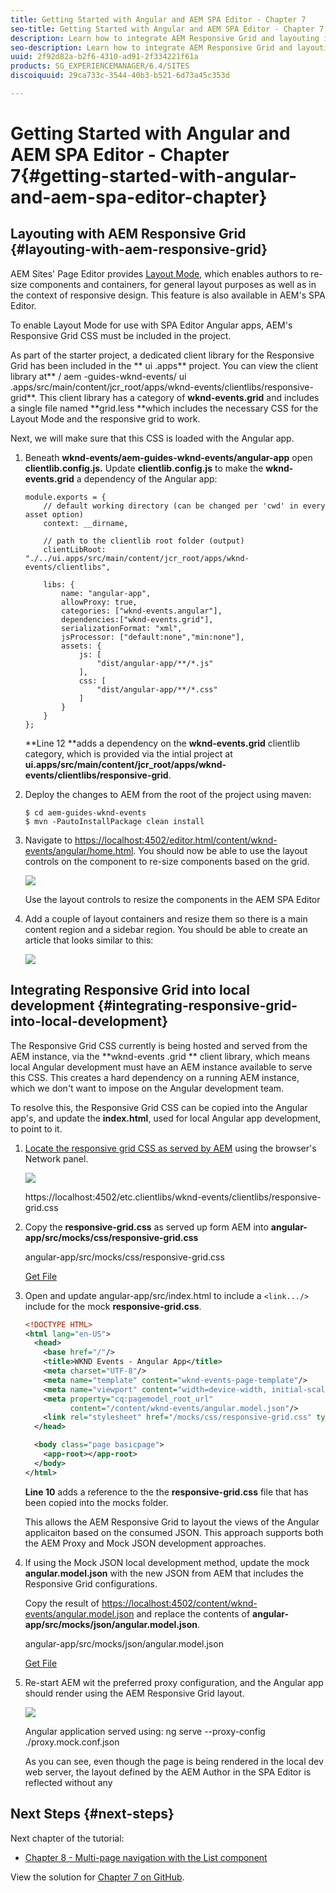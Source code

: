 ```yaml
---
title: Getting Started with Angular and AEM SPA Editor - Chapter 7
seo-title: Getting Started with Angular and AEM SPA Editor - Chapter 7
description: Learn how to integrate AEM Responsive Grid and layouting in the Angular application.
seo-description: Learn how to integrate AEM Responsive Grid and layouting in the Angular application.
uuid: 2f92d82a-b2f6-4310-ad91-2f334221f61a
products: SG_EXPERIENCEMANAGER/6.4/SITES
discoiquuid: 29ca733c-3544-40b3-b521-6d73a45c353d

---
```


# Getting Started with Angular and AEM SPA Editor - Chapter 7{#getting-started-with-angular-and-aem-spa-editor-chapter}

## Layouting with AEM Responsive Grid {#layouting-with-aem-responsive-grid}

AEM Sites' Page Editor provides [Layout Mode](https://helpx.adobe.com/experience-manager/6-4/sites/authoring/using/responsive-layout.html), which enables authors to re-size components and containers, for general layout purposes as well as in the context of responsive design. This feature is also available in AEM's SPA Editor.

To enable Layout Mode for use with SPA Editor Angular apps, AEM's Responsive Grid CSS must be included in the project.

As part of the starter project, a dedicated client library for the Responsive Grid has been included in the ** ui .apps** project. You can view the client library at** /  aem -guides-wknd-events/  ui .apps/src/main/content/jcr_root/apps/wknd-events/clientlibs/responsive-grid**. This client library has a category of **wknd-events.grid** and includes a single file named **grid.less **which includes the necessary CSS for the Layout Mode and the responsive grid to work.

Next, we will make sure that this CSS is loaded with the Angular app.

1. Beneath **wknd-events/aem-guides-wknd-events/angular-app** open **clientlib.config.js.** Update **clientlib.config.js** to make the **wknd-events.grid** a dependency of the Angular app:

   ```
   module.exports = {
       // default working directory (can be changed per 'cwd' in every asset option)
       context: __dirname,
   
       // path to the clientlib root folder (output)
       clientLibRoot: "./../ui.apps/src/main/content/jcr_root/apps/wknd-events/clientlibs",
   
       libs: {
           name: "angular-app",
           allowProxy: true,
           categories: ["wknd-events.angular"],
           dependencies:["wknd-events.grid"],
           serializationFormat: "xml",
           jsProcessor: ["default:none","min:none"],
           assets: {
               js: [
                   "dist/angular-app/**/*.js"
               ],
               css: [
                   "dist/angular-app/**/*.css"
               ]
           }
       }
   };
   ```

   **Line 12 **adds a dependency on the **wknd-events.grid** clientlib category, which is provided via the intial project at **ui.apps/src/main/content/jcr_root/apps/wknd-events/clientlibs/responsive-grid**.

1. Deploy the changes to AEM from the root of the project using maven:

   ```shell
   $ cd aem-guides-wknd-events
   $ mvn -PautoInstallPackage clean install
   ```

1. Navigate to [https://localhost:4502/editor.html/content/wknd-events/angular/home.html](https://localhost:4502/editor.html/content/wknd-events/angular/home.html). You should now be able to use the layout controls on the component to re-size components based on the grid.

   ![](assets/layout-in-aem-author.gif)

   Use the layout controls to resize the components in the AEM SPA Editor

1. Add a couple of layout containers and resize them so there is a main content region and a sidebar region. You should be able to create an article that looks similar to this:

   ![](assets/complex-page-layout.png)

## Integrating Responsive Grid into local development {#integrating-responsive-grid-into-local-development}

The Responsive Grid CSS currently is being hosted and served from the AEM instance, via the **wknd-events  .grid ** client library, which means local Angular development must have an AEM instance available to serve this CSS. This creates a hard dependency on a running AEM instance, which we don't want to impose on the Angular development team.

To resolve this, the Responsive Grid CSS can be copied into the Angular app's, and update the **index.html**, used for local Angular app development, to point to it.

1. [Locate the responsive grid CSS as served by AEM](https://localhost:4502/etc.clientlibs/wknd-events/clientlibs/responsive-grid.css) using the browser's Network panel.

   ![](assets/responsive-grid-css.png)

   https://localhost:4502/etc.clientlibs/wknd-events/clientlibs/responsive-grid.css

1. Copy the **responsive-grid.css** as served up form AEM into **angular-app/src/mocks/css/responsive-grid.css**

   angular-app/src/mocks/css/responsive-grid.css

   [Get File](assets/responsive-grid.css)

1. Open and update angular-app/src/index.html to include a `<link.../>` include for the mock **responsive-grid.css**.

   ```xml
   <!DOCTYPE HTML>
   <html lang="en-US">
     <head>
       <base href="/"/>
       <title>WKND Events - Angular App</title>
       <meta charset="UTF-8"/>
       <meta name="template" content="wknd-events-page-template"/>
       <meta name="viewport" content="width=device-width, initial-scale=1, shrink-to-fit=no"/>
       <meta property="cq:pagemodel_root_url" 
             content="/content/wknd-events/angular.model.json"/>
       <link rel="stylesheet" href="/mocks/css/responsive-grid.css" type="text/css">
     </head>
   
     <body class="page basicpage">
       <app-root></app-root>
     </body>
   </html>
   ```

   **Line 10** adds a reference to the the **responsive-grid.css** file that has been copied into the mocks folder.

   This allows the AEM Responsive Grid to layout the views of the Angular applicaiton based on the consumed JSON. This approach supports both the AEM Proxy and Mock JSON development approaches.

1. If using the Mock JSON local development method, update the mock **angular.model.json** with the new JSON from AEM that includes the Responsive Grid configurations.

   Copy the result of [https://localhost:4502/content/wknd-events/angular.model.json](https://localhost:4502/content/wknd-events/angular.model.json) and replace the contents of **angular-app/src/mocks/json/angular.model.json**.

   angular-app/src/mocks/json/angular.model.json

   [Get File](assets/angular_model-2.json)

1. Re-start AEM wit the preferred proxy configuration, and the Angular app should render using the AEM Responsive Grid layout.

   ![](assets/local-dev-with-responsive-grid.png)

   Angular application served using: ng serve --proxy-config ./proxy.mock.conf.json

   As you can see, even though the page is being rendered in the local dev web server, the layout defined by the AEM Author in the SPA Editor is reflected without any

## Next Steps {#next-steps}

Next chapter of the tutorial:

* [Chapter 8 - Multi-page navigation with the List component](/help/getting-started-spa-wknd-tutorial-develop/angular/chapter-8.md)

View the solution for [Chapter 7 on GitHub](https://github.com/Adobe-Marketing-Cloud/aem-guides-wknd-events/tree/angular/chapter-7).
